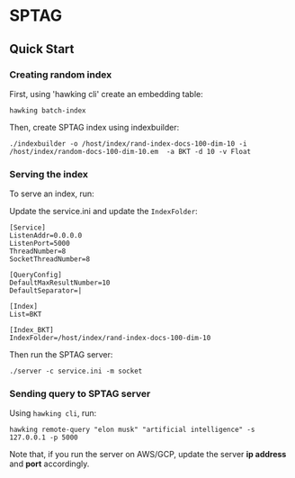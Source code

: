 # SPTAG

## Quick Start

### Creating random index

First, using 'hawking cli' create an embedding table:

```
hawking batch-index
```

Then, create SPTAG index using indexbuilder:

```
./indexbuilder -o /host/index/rand-index-docs-100-dim-10 -i /host/index/random-docs-100-dim-10.em  -a BKT -d 10 -v Float
```

### Serving the index

To serve an index, run:

Update the service.ini and update the `IndexFolder`:

```
[Service]
ListenAddr=0.0.0.0
ListenPort=5000
ThreadNumber=8
SocketThreadNumber=8

[QueryConfig]
DefaultMaxResultNumber=10
DefaultSeparator=|

[Index]
List=BKT

[Index_BKT]
IndexFolder=/host/index/rand-index-docs-100-dim-10
```

Then run the SPTAG server:

```
./server -c service.ini -m socket
```

### Sending query to SPTAG server

Using `hawking cli`, run:

```
hawking remote-query "elon musk" "artificial intelligence" -s 127.0.0.1 -p 5000
```

Note that, if you run the server on AWS/GCP, update the server **ip address** and **port** accordingly.
